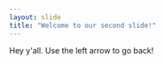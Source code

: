 ```yaml
---
layout: slide
title: "Welcome to our second slide!"
---
```

Hey y'all.
Use the left arrow to go back!
